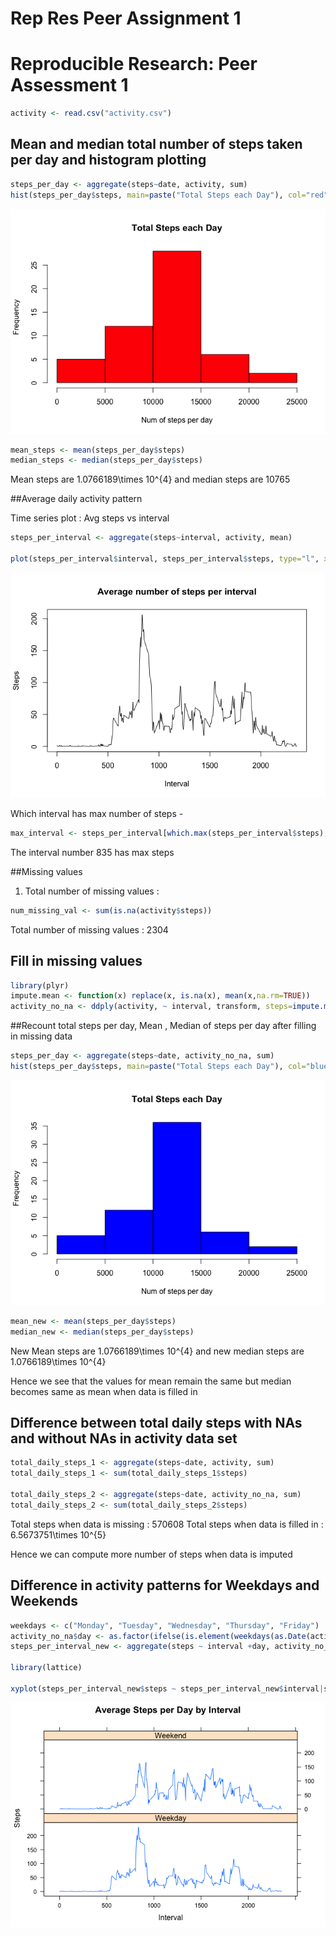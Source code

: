 # Rep Res Peer Assignment 1

 
# Reproducible Research: Peer Assessment 1

```r
activity <- read.csv("activity.csv")
```

## Mean and median total number of steps taken per day and histogram plotting  


```r
steps_per_day <- aggregate(steps~date, activity, sum)
hist(steps_per_day$steps, main=paste("Total Steps each Day"), col="red", xlab="Num of steps per day")
```

![](Activity_Assignment_files/figure-html/unnamed-chunk-2-1.png)<!-- -->

```r
mean_steps <- mean(steps_per_day$steps)
median_steps <- median(steps_per_day$steps)
```

Mean steps are 1.0766189\times 10^{4} and median steps are 10765

##Average daily activity pattern  


Time series plot : Avg steps vs interval


```r
steps_per_interval <- aggregate(steps~interval, activity, mean)

plot(steps_per_interval$interval, steps_per_interval$steps, type="l", xlab="Interval", ylab="Steps", main="Average number of steps per interval")
```

![](Activity_Assignment_files/figure-html/unnamed-chunk-3-1.png)<!-- -->

Which interval has max number of steps - 

```r
max_interval <- steps_per_interval[which.max(steps_per_interval$steps),]
```

The interval number 835 has max steps

##Missing values  

1. Total number of missing values : 


```r
num_missing_val <- sum(is.na(activity$steps))
```

Total number of missing values : 2304

## Fill in missing values

```r
library(plyr)
impute.mean <- function(x) replace(x, is.na(x), mean(x,na.rm=TRUE))
activity_no_na <- ddply(activity, ~ interval, transform, steps=impute.mean(steps))
```

##Recount total steps per day, Mean , Median of steps per day after filling in missing data

```r
steps_per_day <- aggregate(steps~date, activity_no_na, sum)
hist(steps_per_day$steps, main=paste("Total Steps each Day"), col="blue", xlab="Num of steps per day")
```

![](Activity_Assignment_files/figure-html/unnamed-chunk-7-1.png)<!-- -->

```r
mean_new <- mean(steps_per_day$steps)
median_new <- median(steps_per_day$steps)
```

New Mean steps are 1.0766189\times 10^{4} and new median steps are 1.0766189\times 10^{4}

Hence we see that the values for mean remain the same but median becomes same as mean when data is filled in

## Difference between total daily steps with NAs and without NAs in activity data set

```r
total_daily_steps_1 <- aggregate(steps~date, activity, sum)
total_daily_steps_1 <- sum(total_daily_steps_1$steps)

total_daily_steps_2 <- aggregate(steps~date, activity_no_na, sum)
total_daily_steps_2 <- sum(total_daily_steps_2$steps)
```
Total steps when data is missing : 570608 
Total steps when data is filled in : 6.5673751\times 10^{5}

Hence we can compute more number of steps when data is imputed

## Difference in activity patterns for Weekdays and Weekends


```r
weekdays <- c("Monday", "Tuesday", "Wednesday", "Thursday", "Friday")
activity_no_na$day <- as.factor(ifelse(is.element(weekdays(as.Date(activity_no_na$date)),weekdays), "Weekday", "Weekend"))
steps_per_interval_new <- aggregate(steps ~ interval +day, activity_no_na, mean)

library(lattice)

xyplot(steps_per_interval_new$steps ~ steps_per_interval_new$interval|steps_per_interval_new$day, main="Average Steps per Day by Interval",xlab="Interval", ylab="Steps",layout=c(1,2), type="l")
```

![](Activity_Assignment_files/figure-html/unnamed-chunk-9-1.png)<!-- -->


